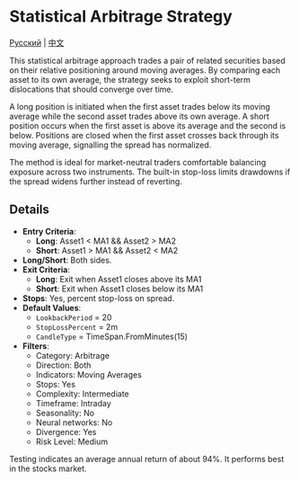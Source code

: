 # Statistical Arbitrage Strategy
[Русский](README_ru.md) | [中文](README_cn.md)
 
This statistical arbitrage approach trades a pair of related securities based on their relative positioning around moving averages. By comparing each asset to its own average, the strategy seeks to exploit short-term dislocations that should converge over time.

A long position is initiated when the first asset trades below its moving average while the second asset trades above its own average. A short position occurs when the first asset is above its average and the second is below. Positions are closed when the first asset crosses back through its moving average, signalling the spread has normalized.

The method is ideal for market-neutral traders comfortable balancing exposure across two instruments. The built-in stop-loss limits drawdowns if the spread widens further instead of reverting.

## Details
- **Entry Criteria**:
  - **Long**: Asset1 < MA1 && Asset2 > MA2
  - **Short**: Asset1 > MA1 && Asset2 < MA2
- **Long/Short**: Both sides.
- **Exit Criteria**:
  - **Long**: Exit when Asset1 closes above its MA1
  - **Short**: Exit when Asset1 closes below its MA1
- **Stops**: Yes, percent stop-loss on spread.
- **Default Values**:
  - `LookbackPeriod` = 20
  - `StopLossPercent` = 2m
  - `CandleType` = TimeSpan.FromMinutes(15)
- **Filters**:
  - Category: Arbitrage
  - Direction: Both
  - Indicators: Moving Averages
  - Stops: Yes
  - Complexity: Intermediate
  - Timeframe: Intraday
  - Seasonality: No
  - Neural networks: No
  - Divergence: Yes
  - Risk Level: Medium

Testing indicates an average annual return of about 94%. It performs best in the stocks market.
